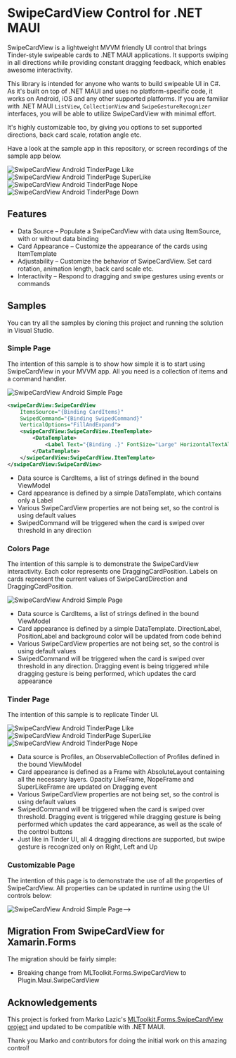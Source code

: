 # SwipeCardView Control for .NET MAUI

<!--[![NuGet](https://img.shields.io/nuget/v/MLToolkit.Maui.SwipeCardView.svg?label=NuGet)](https://www.nuget.org/packages/MLToolkit.Maui.SwipeCardView/)-->

SwipeCardView is a lightweight MVVM friendly UI control that brings Tinder-style swipeable cards to .NET MAUI applications. It supports swiping in all directions while providing constant dragging feedback, which enables awesome interactivity.

This library is intended for anyone who wants to build swipeable UI in C#. As it's built on top of .NET MAUI and uses no platform-specific code, it works on Android, iOS and any other supported platforms. If you are familiar with .NET MAUI `ListView`, `CollectionView` and `SwipeGestureRecognizer` interfaces, you will be able to utilize SwipeCardView with minimal effort. 

It's highly customizable too, by giving you options to set supported directions, back card scale, rotation angle etc.

Have a look at the sample app in this repository, or screen recordings of the sample app below.

![SwipeCardView Android TinderPage Like](docs/images/SwipeCardView_Android_TinderPage_Like.gif)
![SwipeCardView Android TinderPage SuperLike](docs/images/SwipeCardView_Android_TinderPage_SuperLike.gif)
![SwipeCardView Android TinderPage Nope](docs/images/SwipeCardView_Android_TinderPage_Nope.gif)
![SwipeCardView Android TinderPage Down](docs/images/SwipeCardView_Android_TinderPage_Down.gif)

<!--## Setup

- Available on NuGet: [MLToolkit.Maui.SwipeCardView](https://www.nuget.org/packages/Plugin.Maui.SwipeCardView/)
- Install into your PCL/.NET Standard project-->

## Features

- Data Source – Populate a SwipeCardView with data using ItemSource, with or without data binding
- Card Appearance – Customize the appearance of the cards using ItemTemplate
- Adjustability – Customize the behavior of SwipeCardView. Set card rotation, animation length, back card scale etc.
- Interactivity – Respond to dragging and swipe gestures using events or commands

<!--For more info about the features check out [the full documentation](docs/index.md).-->

<!--## API

[SwipeCardView API](docs/api.md)

## Changelog

[Change Log - February 2020](docs/changelog.md)-->

## Samples

You can try all the samples by cloning this project and running the solution in Visual Studio.

### Simple Page

The intention of this sample is to show how simple it is to start using SwipeCardView in your MVVM app. All you need is a collection of items and a command handler.

![SwipeCardView Android Simple Page](docs/images/SwipeCardView_Android_SimplePage.png)

```XML
<swipeCardView:SwipeCardView
    ItemsSource="{Binding CardItems}"
    SwipedCommand="{Binding SwipedCommand}"
    VerticalOptions="FillAndExpand">
    <swipeCardView:SwipeCardView.ItemTemplate>
        <DataTemplate>
            <Label Text="{Binding .}" FontSize="Large" HorizontalTextAlignment="Center" VerticalTextAlignment="Center" BackgroundColor="Beige"/>
        </DataTemplate>
    </swipeCardView:SwipeCardView.ItemTemplate>
</swipeCardView:SwipeCardView>
```

- Data source is CardItems, a list of strings defined in the bound ViewModel
- Card appearance is defined by a simple DataTemplate, which contains only a Label
- Various SwipeCardView properties are not being set, so the control is using default values
- SwipedCommand will be triggered when the card is swiped over threshold in any direction

### Colors Page

The intention of this sample is to demonstrate the SwipeCardView interactivity. Each color represents one DraggingCardPosition. Labels on cards represent the current values of SwipeCardDirection and DraggingCardPosition.

![SwipeCardView Android Simple Page](docs/images/SwipeCardView_Android_ColorsPage.gif)

- Data source is CardItems, a list of strings defined in the bound ViewModel
- Card appearance is defined by a simple DataTemplate. DirectionLabel, PositionLabel and background color will be updated from code behind
- Various SwipeCardView properties are not being set, so the control is using default values
- SwipedCommand will be triggered when the card is swiped over threshold in any direction. Dragging event is being triggered while dragging gesture is being performed, which updates the card appearance

### Tinder Page

The intention of this sample is to replicate Tinder UI.

![SwipeCardView Android TinderPage Like](docs/images/SwipeCardView_Android_TinderPageLikeM.jpg)
![SwipeCardView Android TinderPage SuperLike](docs/images/SwipeCardView_Android_TinderPageSuperLikeM.jpg)
![SwipeCardView Android TinderPage Nope](docs/images/SwipeCardView_Android_TinderPageNopeM.jpg)

- Data source is Profiles, an ObservableCollection of Profiles defined in the bound ViewModel
- Card appearance is defined as a Frame with AbsoluteLayout containing all the necessary layers. Opacity LikeFrame, NopeFrame and SuperLikeFrame are updated on Dragging event
- Various SwipeCardView properties are not being set, so the control is using default values
- SwipedCommand will be triggered when the card is swiped over threshold. Dragging event is triggered while dragging gesture is being performed which updates the card appearance, as well as the scale of the control buttons
- Just like in Tinder UI, all 4 dragging directions are supported, but swipe gesture is recognized only on Right, Left and Up

### Customizable Page

The intention of this page is to demonstrate the use of all the properties of SwipeCardView. All properties can be updated in runtime using the UI controls below:

![SwipeCardView Android Simple Page](docs/images/SwipeCardView_Android_CustomizablePage.png)-->

## Migration From SwipeCardView for Xamarin.Forms

The migration should be fairly simple:

- Breaking change from MLToolkit.Forms.SwipeCardView to Plugin.Maui.SwipeCardView

## Acknowledgements

This project is forked from Marko Lazic's [MLToolkit.Forms.SwipeCardView project](https://github.com/markolazic88/SwipeCardView) and updated to be compatible with .NET MAUI.

Thank you Marko and contributors for doing the initial work on this amazing control!
